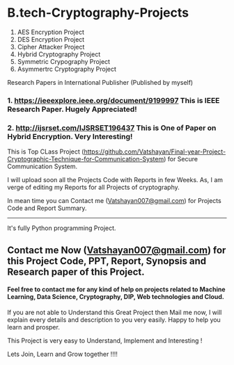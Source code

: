 # B.tech-Cryptography-Projects

1. AES Encryption Project
2. DES Encryption Project
3. Cipher Attacker Project 
4. Hybrid Cryptography Project 
5. Symmetric Crypography Project 
6. Asymmertrc Cryptography Project 

Research Papers in International Publisher (Published by myself) 
### 1. https://ieeexplore.ieee.org/document/9199997 This is IEEE Research Paper. Hugely Appreciated!
### 2. http://ijsrset.com/IJSRSET196437 This is One of Paper on Hybrid Encryption. Very Interesting!

This is Top CLass Project (https://github.com/Vatshayan/Final-year-Project-Cryptographic-Technique-for-Communication-System) for Secure Communication System. 

I will upload soon all the Projects Code with Reports in few Weeks.
As, I am verge of editing my Reports for all Projects of cryptography.

In mean time you can Contact me (Vatshayan007@gmail.com) for Projects Code and Report Summary. 

************************************************************************************************************************************************************************
It's fully Python programming Project.

## Contact me Now (Vatshayan007@gmail.com) for this Project Code, PPT, Report, Synopsis and Research paper of this Project.
#### Feel free to contact me for any kind of help on projects related to Machine Learning, Data Science, Cryptography, DIP, Web technologies and Cloud.
If you are not able to Understand this Great Project then Mail me now, I will explain every details and description to you very easily.
Happy to help you learn and prosper.

This Project is very easy to Understand, Implement and Interesting !

Lets Join, Learn and Grow together !!!!
